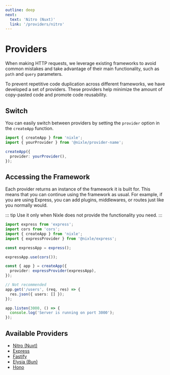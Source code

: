 ```yaml
---
outline: deep
next:
  text: 'Nitro (Nuxt)'
  link: '/providers/nitro'
---
```


# Providers

When making HTTP requests, we leverage existing frameworks to avoid common mistakes and take advantage of their main functionality, such as `path` and `query` parameters.

To prevent repetitive code duplication across different frameworks, we have developed a set of providers. These providers help minimize the amount of copy-pasted code and promote code reusability.

## Switch

You can easily switch between providers by setting the `provider` option in the `createApp` function.

```ts
import { createApp } from 'nixle';
import { yourProvider } from '@nixle/provider-name';

createApp({
  provider: yourProvider(),
});
```

## Accessing the Framework

Each provider returns an instance of the framework it is built for. This means that you can continue using the framework as usual. For example, if you are using Express, you can add plugins, middlewares, or routes just like you normally would.

::: tip
Use it only when Nixle does not provide the functionality you need.
:::

```ts
import express from 'express';
import cors from 'cors';
import { createApp } from 'nixle';
import { expressProvider } from '@nixle/express';

const expressApp = express();

expressApp.use(cors());

const { app } = createApp({
  provider: expressProvider(expressApp),
});

// Not recommended
app.get('/users', (req, res) => {
  res.json({ users: [] });
});

app.listen(3000, () => {
  console.log('Server is running on port 3000');
});
```

## Available Providers

- [Nitro (Nuxt)](/providers/nitro)
- [Express](/providers/express)
- [Fastify](/providers/fastify)
- [Elysia (Bun)](/providers/elysia)
- [Hono](/providers/hono)
